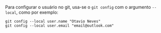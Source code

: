 Para configurar o usuário no git, usa-se o `git config` com o argumento `--local`, como por exemplo:

```
git config --local user.name "Otavio Neves"
git config --local user.email "email@outlook.com"
```

